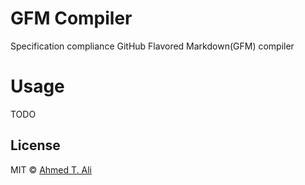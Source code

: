 # GFM Compiler

Specification compliance GitHub Flavored Markdown(GFM) compiler

# Usage

TODO

## License

MIT ©️ [Ahmed T. Ali](https://github.com/ahmed-taj)
